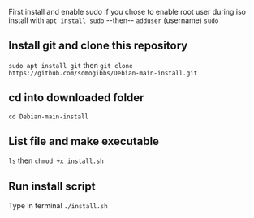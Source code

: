 First install and enable sudo if you chose to enable root user during iso install with
`apt install sudo`  --then--  `adduser` (username) `sudo`

## Install git and clone this repository
`sudo apt install git` then `git clone https://github.com/somogibbs/Debian-main-install.git`

## cd into downloaded folder 
`cd Debian-main-install`

## List file and make executable 
`ls` then `chmod +x install.sh` 

## Run install script
Type in terminal `./install.sh`




